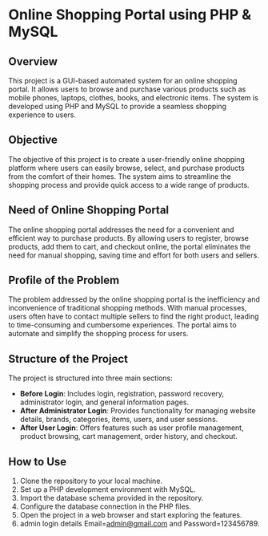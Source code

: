 # Online Shopping Portal using PHP & MySQL

## Overview
This project is a GUI-based automated system for an online shopping portal. It allows users to browse and purchase various products such as mobile phones, laptops, clothes, books, and electronic items. The system is developed using PHP and MySQL to provide a seamless shopping experience to users.

## Objective
The objective of this project is to create a user-friendly online shopping platform where users can easily browse, select, and purchase products from the comfort of their homes. The system aims to streamline the shopping process and provide quick access to a wide range of products.

## Need of Online Shopping Portal
The online shopping portal addresses the need for a convenient and efficient way to purchase products. By allowing users to register, browse products, add them to cart, and checkout online, the portal eliminates the need for manual shopping, saving time and effort for both users and sellers.

## Profile of the Problem
The problem addressed by the online shopping portal is the inefficiency and inconvenience of traditional shopping methods. With manual processes, users often have to contact multiple sellers to find the right product, leading to time-consuming and cumbersome experiences. The portal aims to automate and simplify the shopping process for users.

## Structure of the Project
The project is structured into three main sections:
- **Before Login**: Includes login, registration, password recovery, administrator login, and general information pages.
- **After Administrator Login**: Provides functionality for managing website details, brands, categories, items, users, and user sessions.
- **After User Login**: Offers features such as user profile management, product browsing, cart management, order history, and checkout.

## How to Use
1. Clone the repository to your local machine.
2. Set up a PHP development environment with MySQL.
3. Import the database schema provided in the repository.
4. Configure the database connection in the PHP files.
5. Open the project in a web browser and start exploring the features.
6. admin login details  Email=admin@gmail.com and Password=123456789.
